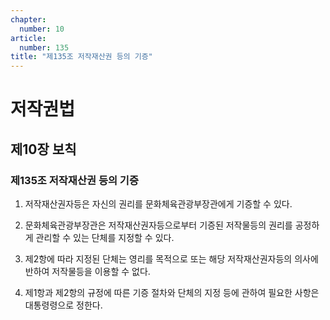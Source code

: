```yaml
---
chapter:
  number: 10
article:
  number: 135
title: "제135조 저작재산권 등의 기증"
---
```

# 저작권법

## 제10장 보칙

### 제135조 저작재산권 등의 기증

1. 저작재산권자등은 자신의 권리를 문화체육관광부장관에게 기증할 수 있다.

2. 문화체육관광부장관은 저작재산권자등으로부터 기증된 저작물등의 권리를 공정하게 관리할 수 있는 단체를 지정할 수 있다.

3. 제2항에 따라 지정된 단체는 영리를 목적으로 또는 해당 저작재산권자등의 의사에 반하여 저작물등을 이용할 수 없다.

4. 제1항과 제2항의 규정에 따른 기증 절차와 단체의 지정 등에 관하여 필요한 사항은 대통령령으로 정한다.
